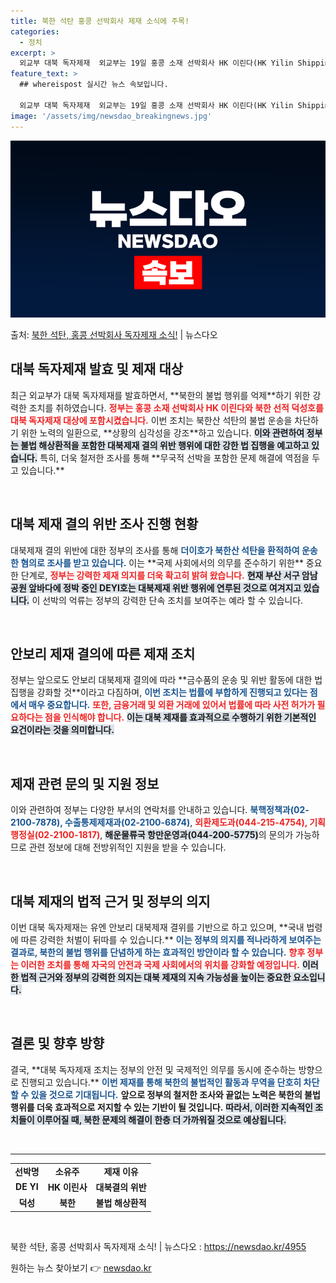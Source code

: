 ```yaml
---
title: 북한 석탄 홍콩 선박회사 제재 소식에 주목!
categories:
  - 정치
excerpt: >
  외교부 대북 독자제재  외교부는 19일 홍콩 소재 선박회사 HK 이린다(HK Yilin Shipping Co…
feature_text: >
  ## whereispost 실시간 뉴스 속보입니다.

  외교부 대북 독자제재  외교부는 19일 홍콩 소재 선박회사 HK 이린다(HK Yilin Shipping Co…
image: '/assets/img/newsdao_breakingnews.jpg'
---
```


![뉴스다오 속보](/assets/img/newsdao_breakingnews.jpg)

<p>출처: <a href="https://newsdao.kr/4955" rel="dofollow">북한 석탄, 홍콩 선박회사 독자제재 소식!</a> | 뉴스다오</p>

<h2 data-ke-size="size26">대북 독자제재 발효 및 제재 대상</h2>

<p data-ke-size="size16">최근 외교부가 대북 독자제재를 발효하면서, **북한의 불법 행위를 억제**하기 위한 강력한 조치를 취하였습니다. <b><span style="color: #ee2323;">정부는 홍콩 소재 선박회사 HK 이린다와 북한 선적 덕성호를 대북 독자제재 대상에 포함시켰습니다.</span></b> 이번 조치는 북한산 석탄의 불법 운송을 차단하기 위한 노력의 일환으로, **상황의 심각성을 강조**하고 있습니다. <b><span style="background-color: #21538527;">이와 관련하여 정부는 불법 해상환적을 포함한 대북제재 결의 위반 행위에 대한 강한 법 집행을 예고하고 있습니다.</span></b> 특히, 더욱 철저한 조사를 통해 **무국적 선박을 포함한 문제 해결에 역점을 두고 있습니다.**</p>

<p data-ke-size="size16">&nbsp;</p>

<h2 data-ke-size="size26">대북 제재 결의 위반 조사 진행 현황</h2>

<p data-ke-size="size16">대북제재 결의 위반에 대한 정부의 조사를 통해 <b><span style="color: #1a5490;">더이호가 북한산 석탄을 환적하여 운송한 혐의로 조사를 받고 있습니다.</span></b> 이는 **국제 사회에서의 의무를 준수하기 위한** 중요한 단계로, <b><span style="color: #ee2323;">정부는 강력한 제재 의지를 더욱 확고히 밝혀 왔습니다.</span></b> <b><span style="background-color: #21538527;">현재 부산 서구 암남공원 앞바다에 정박 중인 DEYI호는 대북제재 위반 행위에 연루된 것으로 여겨지고 있습니다.</span></b> 이 선박의 억류는 정부의 강력한 단속 조치를 보여주는 예라 할 수 있습니다.</p>

<p data-ke-size="size16">&nbsp;</p>

<h2 data-ke-size="size26">안보리 제재 결의에 따른 제재 조치</h2>

<p data-ke-size="size16">정부는 앞으로도 안보리 대북제재 결의에 따라 **금수품의 운송 및 위반 활동에 대한 법 집행을 강화할 것**이라고 다짐하며, <b><span style="color: #1a5490;">이번 조치는 법률에 부합하게 진행되고 있다는 점에서 매우 중요합니다.</span></b> <b><span style="color: #ee2323;">또한, 금융거래 및 외환 거래에 있어서 법률에 따라 사전 허가가 필요하다는 점을 인식해야 합니다.</span></b> <b><span style="background-color: #21538527;">이는 대북 제재를 효과적으로 수행하기 위한 기본적인 요건이라는 것을 의미합니다.</span></b></p>

<p data-ke-size="size16">&nbsp;</p>

<h2 data-ke-size="size26">제재 관련 문의 및 지원 정보</h2>

<p data-ke-size="size16">이와 관련하여 정부는 다양한 부서의 연락처를 안내하고 있습니다. <b><span style="color: #1a5490;">북핵정책과(02-2100-7878), 수출통제제재과(02-2100-6874)</span></b>, <b><span style="color: #ee2323;">외환제도과(044-215-4754), 기획행정실(02-2100-1817)</span></b>, <b><span style="background-color: #21538527;">해운물류국 항만운영과(044-200-5775)</span></b>의 문의가 가능하므로 관련 정보에 대해 전방위적인 지원을 받을 수 있습니다. </p>

<p data-ke-size="size16">&nbsp;</p>

<h2 data-ke-size="size26">대북 제재의 법적 근거 및 정부의 의지</h2>

<p data-ke-size="size16">이번 대북 독자제재는 유엔 안보리 대북제재 결위를 기반으로 하고 있으며, **국내 법령에 따른 강력한 처벌이 뒤따를 수 있습니다.** <b><span style="color: #1a5490;">이는 정부의 의지를 적나라하게 보여주는 결과로, 북한의 불법 행위를 단념하게 하는 효과적인 방안이라 할 수 있습니다.</span></b> <b><span style="color: #ee2323;">향후 정부는 이러한 조치를 통해 자국의 안전과 국제 사회에서의 위치를 강화할 예정입니다.</span></b> <b><span style="background-color: #21538527;">이러한 법적 근거와 정부의 강력한 의지는 대북 제재의 지속 가능성을 높이는 중요한 요소입니다.</span></b></p>

<p data-ke-size="size16">&nbsp;</p>

<h2 data-ke-size="size26">결론 및 향후 방향</h2>

<p data-ke-size="size16">결국, **대북 독자제재 조치는 정부의 안전 및 국제적인 의무를 동시에 준수하는 방향으로 진행되고 있습니다.** <b><span style="color: #1a5490;">이번 제재를 통해 북한의 불법적인 활동과 무역을 단호히 차단할 수 있을 것으로 기대됩니다.</span></b> <b><span style="ee2323;">앞으로 정부의 철저한 조사와 끝없는 노력은 북한의 불법 행위를 더욱 효과적으로 저지할 수 있는 기반이 될 것입니다.</span></b> <b><span style="background-color: #21538527;">따라서, 이러한 지속적인 조치들이 이루어질 때, 북한 문제의 해결이 한층 더 가까워질 것으로 예상됩니다.</span></b></p>

<p data-ke-size="size16">&nbsp;</p>

<hr />

<table style="width: 100%;">
    <tr>
        <td style="text-align: center; height: 17px;"><b>선박명</b></td>
        <td style="text-align: center; height: 17px;"><b>소유주</b></td>
        <td style="text-align: center; height: 17px;"><b>제재 이유</b></td>
    </tr>
    <tr>
        <td style="text-align: center; height: 17px;"><b>DE YI</b></td>
        <td style="text-align: center; height: 17px;"><b>HK 이린사</b></td>
        <td style="text-align: center; height: 17px;"><b>대북결의 위반</b></td>
    </tr>
    <tr>
        <td style="text-align: center; height: 17px;"><b>덕성</b></td>
        <td style="text-align: center; height: 17px;"><b>북한</b></td>
        <td style="text-align: center; height: 17px;"><b>불법 해상환적</b></td>
    </tr>
</table>

<p data-ke-size="size16">&nbsp;</p>

<p data-ke-size="size16">북한 석탄, 홍콩 선박회사 독자제재 소식! | 뉴스다오  : <a href="https://newsdao.kr/4955">https://newsdao.kr/4955</a></p> 

원하는 뉴스 찾아보기 👉 <a href="https://newsdao.kr" rel="dofollow">newsdao.kr</a>


